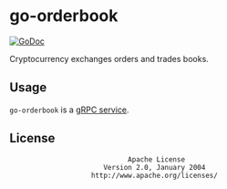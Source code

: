# go-orderbook

[![GoDoc](https://godoc.org/github.com/crypto-bank/go-orderbook?status.svg)](https://godoc.org/github.com/crypto-bank/go-orderbook)

Cryptocurrency exchanges orders and trades books.

## Usage

`go-orderbook` is a [gRPC service](https://github.com/crypto-bank/proto/blob/master/orderbook/orderbook.proto).

## License

                                 Apache License
                           Version 2.0, January 2004
                        http://www.apache.org/licenses/
